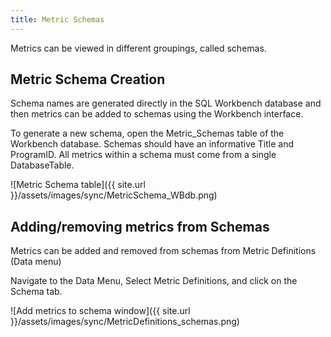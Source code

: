 ```yaml
---
title: Metric Schemas
---
```


Metrics can be viewed in different groupings, called schemas. 

## Metric Schema Creation

Schema names are generated directly in the SQL Workbench database and then metrics can be added to schemas using the Workbench interface.  

To generate a new schema, open the Metric_Schemas table of the Workbench database. Schemas should have an informative Title and ProgramID. All metrics within a schema must come from a single DatabaseTable.  

![Metric Schema table]({{ site.url }}/assets/images/sync/MetricSchema_WBdb.png)



## Adding/removing metrics from Schemas

Metrics can be added and removed from schemas from Metric Definitions (Data menu)

Navigate to the Data Menu, Select Metric Definitions, and click on the Schema tab.

![Add metrics to schema window]({{ site.url }}/assets/images/sync/MetricDefinitions_schemas.png)